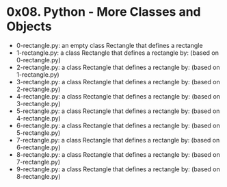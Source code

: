 # 0x08. Python - More Classes and Objects

* 0-rectangle.py: an empty class Rectangle that defines a rectangle
* 1-rectangle.py: a class Rectangle that defines a rectangle by: (based on 0-rectangle.py)
* 2-rectangle.py: a class Rectangle that defines a rectangle by: (based on 1-rectangle.py)
* 3-rectangle.py: a class Rectangle that defines a rectangle by: (based on 2-rectangle.py)
* 4-rectangle.py: a class Rectangle that defines a rectangle by: (based on 3-rectangle.py)
* 5-rectangle.py: a class Rectangle that defines a rectangle by: (based on 4-rectangle.py)
* 6-rectangle.py: a class Rectangle that defines a rectangle by: (based on 5-rectangle.py)
* 7-rectangle.py: a class Rectangle that defines a rectangle by: (based on 6-rectangle.py)
* 8-rectangle.py: a class Rectangle that defines a rectangle by: (based on 7-rectangle.py)
* 9-rectangle.py: a class Rectangle that defines a rectangle by: (based on 8-rectangle.py)